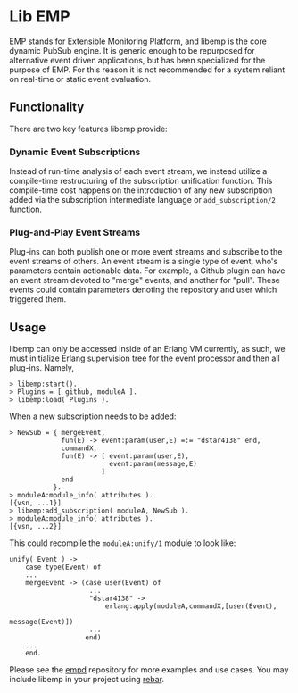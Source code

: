 # Lib EMP #

EMP stands for Extensible Monitoring Platform, and libemp is the core dynamic
PubSub engine. It is generic enough to be repurposed for alternative event
driven applications, but has been specialized for the purpose of EMP. For this
reason it is not recommended for a system reliant on real-time or static event
evaluation.


## Functionality ##

There are two key features libemp provide:

### Dynamic Event Subscriptions ###

Instead of run-time analysis of each event stream, we instead utilize a
compile-time restructuring of the subscription unification function. This
compile-time cost happens on the introduction of any new subscription added via
the subscription intermediate language or `add_subscription/2` function.

### Plug-and-Play Event Streams ###

Plug-ins can both publish one or more event streams and subscribe to the
event streams of others. An event stream is a single type of event, who's
parameters contain actionable data. For example, a Github plugin can have an
event stream devoted to "merge" events, and another for "pull". These events
could contain parameters denoting the repository and user which triggered them.


## Usage ##

libemp can only be accessed inside of an Erlang VM currently, as such, we must
initialize Erlang supervision tree for the event processor and then all
plug-ins. Namely,

    > libemp:start().
    > Plugins = [ github, moduleA ].
    > libemp:load( Plugins ).

When a new subscription needs to be added:

    > NewSub = { mergeEvent, 
                 fun(E) -> event:param(user,E) =:= "dstar4138" end,
                 commandX,
                 fun(E) -> [ event:param(user,E),
                             event:param(message,E)
                           ]
                 end
               }.
    > moduleA:module_info( attributes ).
    [{vsn, ...1}]
    > libemp:add_subscription( moduleA, NewSub ).
    > moduleA:module_info( attributes ).
    [{vsn, ...2}]

This could recompile the `moduleA:unify/1` module to look like:

    unify( Event ) -> 
        case type(Event) of
        ...
        mergeEvent -> (case user(Event) of
                        ...
                        "dstar4138" -> 
                            erlang:apply(moduleA,commandX,[user(Event),
                                                           message(Event)])
                        ...
                       end)
        ...
        end.

Please see the [empd](https://github.com/Empd/empd) repository for more
examples and use cases. You may include libemp in your project using 
[rebar](https://github.com/rebar/rebar).
